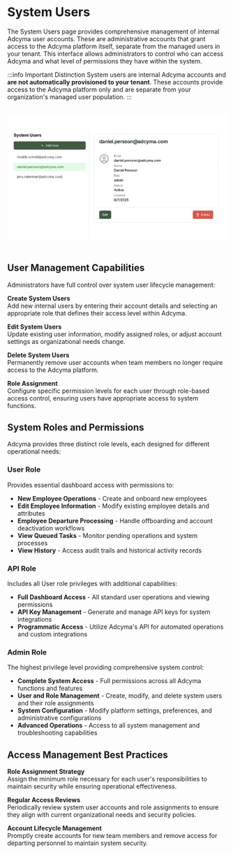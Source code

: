 # System Users

The System Users page provides comprehensive management of internal Adcyma user accounts. These are administrative accounts that grant access to the Adcyma platform itself, separate from the managed users in your tenant. This interface allows administrators to control who can access Adcyma and what level of permissions they have within the system.

:::info Important Distinction
System users are internal Adcyma accounts and **are not automatically provisioned to your tenant**. These accounts provide access to the Adcyma platform only and are separate from your organization's managed user population.
:::

<br/>
<img src="/img/SystemUsers.webp" style={{ maxWidth: '1400px', height: 'auto', border: '2px solid black', borderRadius: '5px' }} />
<br/><br/>

## User Management Capabilities

Administrators have full control over system user lifecycle management:

**Create System Users**  
Add new internal users by entering their account details and selecting an appropriate role that defines their access level within Adcyma.

**Edit System Users**  
Update existing user information, modify assigned roles, or adjust account settings as organizational needs change.

**Delete System Users**  
Permanently remove user accounts when team members no longer require access to the Adcyma platform.

**Role Assignment**  
Configure specific permission levels for each user through role-based access control, ensuring users have appropriate access to system functions.

## System Roles and Permissions

Adcyma provides three distinct role levels, each designed for different operational needs:

### User Role
Provides essential dashboard access with permissions to:
- **New Employee Operations** - Create and onboard new employees
- **Edit Employee Information** - Modify existing employee details and attributes
- **Employee Departure Processing** - Handle offboarding and account deactivation workflows
- **View Queued Tasks** - Monitor pending operations and system processes
- **View History** - Access audit trails and historical activity records

### API Role
Includes all User role privileges with additional capabilities:
- **Full Dashboard Access** - All standard user operations and viewing permissions
- **API Key Management** - Generate and manage API keys for system integrations
- **Programmatic Access** - Utilize Adcyma's API for automated operations and custom integrations

### Admin Role
The highest privilege level providing comprehensive system control:
- **Complete System Access** - Full permissions across all Adcyma functions and features
- **User and Role Management** - Create, modify, and delete system users and their role assignments
- **System Configuration** - Modify platform settings, preferences, and administrative configurations
- **Advanced Operations** - Access to all system management and troubleshooting capabilities

## Access Management Best Practices

**Role Assignment Strategy**  
Assign the minimum role necessary for each user's responsibilities to maintain security while ensuring operational effectiveness.

**Regular Access Reviews**  
Periodically review system user accounts and role assignments to ensure they align with current organizational needs and security policies.

**Account Lifecycle Management**  
Promptly create accounts for new team members and remove access for departing personnel to maintain system security.
